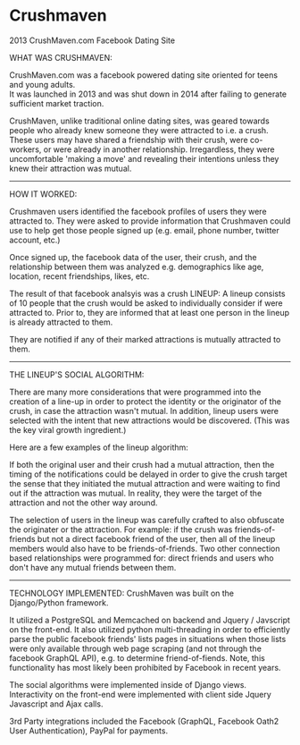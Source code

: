 # Crushmaven
2013 CrushMaven.com Facebook Dating Site

WHAT WAS CRUSHMAVEN:

CrushMaven.com was a facebook powered dating site oriented for teens and young adults.  
It was launched in 2013 and was shut down in 2014 after failing to generate sufficient market traction.

CrushMaven, unlike traditional online dating sites, was geared towards people who already knew someone they were attracted to i.e. a crush. These users may have shared a friendship with their crush, were co-workers, or were already in another relationship.  Irregardless, they were uncomfortable 'making a move' and revealing their intentions unless they knew their attraction was mutual.

---
HOW IT WORKED:

Crushmaven users identified the facebook profiles of users they were attracted to. They were asked to provide information that Crushmaven could use to help get those people signed up (e.g. email, phone number, twitter account, etc.)

Once signed up, the facebook data of the user, their crush, and the relationship between them was analyzed
e.g. demographics like age, location, recent friendships, likes, etc.

The result of that facebook analsyis was a crush LINEUP: A lineup consists of 10 people that the crush would be asked to individually consider if were attracted to. Prior to, they are informed that at least one person in the lineup is already attracted to them.

They are notified if any of their marked attractions is mutually attracted to them.

---
THE LINEUP'S SOCIAL ALGORITHM:

There are many more considerations that were programmed into the creation of a line-up in order to protect the identity
or the originator of the crush, in case the attraction wasn't mutual.  In addition, lineup users were selected with the intent that new attractions would be discovered.  (This was the key viral growth ingredient.)

Here are a few examples of the lineup algorithm: 

If both the original user and their crush had a mutual attraction, then the timing of the notifications could be delayed in order to give the crush target the sense that they initiated the mutual attraction and were waiting to find out if the attraction was mutual.  In reality, they were the target of the attraction and not the other way around.

The selection of users in the lineup was carefully crafted to also obfuscate the originater or the attraction.  For example: if the crush was friends-of-friends but not a direct facebook friend of the user, then all of the lineup members would also have to be friends-of-friends.  Two other connection based relationships were programmed for: direct friends and users who don't have any mutual friends between them.

---

TECHNOLOGY IMPLEMENTED: CrushMaven was built on the Django/Python framework. 

It utilized a PostgreSQL and Memcached on backend and Jquery / Javscript on the front-end.
It also utilized python multi-threading in order to efficiently parse the public facebook friends' lists pages in situations when those lists were only available through web page scraping (and not through the facebook GraphQL API), e.g. to determine friend-of-fiends.  Note, this functionality has most likely been prohibited by Facebook in recent years.

The social algorithms were implemented inside of Django views.  Interactivity on the front-end were implemented with client side Jquery Javascript and Ajax calls.

3rd Party integrations included the Facebook (GraphQL, Facebook Oath2 User Authentication), PayPal for payments.

